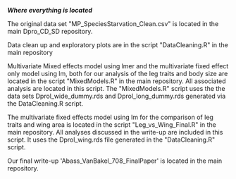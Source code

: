 
***Where everything is located***

The original data set "MP_SpeciesStarvation_Clean.csv" is located in the main Dpro_CD_SD repository. 

Data clean up and exploratory plots are in the script "DataCleaning.R" in the main repository 

Multivariate Mixed effects model using lmer and the multivariate fixed effect only model using lm, both for our analysis of the leg traits and body size are located in the script "MixedModels.R" in the main repository. All associated analysis are located in this script. The "MixedModels.R" script uses the the data sets Dprol_wide_dummy.rds and Dprol_long_dummy.rds generated via the DataCleaning.R script. 

The multivariate fixed effects model using lm for the comparison of leg traits and wing area is located in the script "Leg_vs_Wing_Final.R" in the main repository. All analyses discussed in the write-up are included in this script. It uses the Dprol_wing.rds file generated in the "DataCleaning.R" script.

Our final write-up  'Abass_VanBakel_708_FinalPaper' is located in the main repository. 

